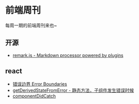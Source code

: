 # 前端周刊
每周一期的前端周刊来也~

## 开源

* [remark.js - Markdown processor powered by plugins](https://remark.js.org/)

## react

* [错误边界 Error Boundaries](https://zh-hans.reactjs.org/docs/error-boundaries.html)
* [getDerivedStateFromError - 静态方法，子组件发生错误时候](https://zh-hans.reactjs.org/docs/react-component.html#static-getderivedstatefromerror)
* [componentDidCatch](https://zh-hans.reactjs.org/docs/react-component.html#componentdidcatch)
